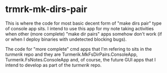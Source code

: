 # trmrk-mk-dirs-pair
This is where the code for most basic decent form of "make dirs pair" type of console app sits. I intend to use this app for my note taking activities when other (more complete) "make dir pairs" apps somehow don't work (if or when I deploy binaries with undetected blocking bugs).

The code for "more complete" cmd apps that I'm refering to sits in the *turmerik* repo and they are Turmerik.MkFsDirPairs.ConsoleApp, Turmerik.FsNotes.ConsoleApp and, of course, the future GUI apps that I intend to develop as part of the *turmerik* repo.
